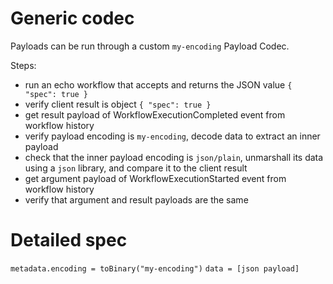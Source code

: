 # Generic codec

Payloads can be run through a custom `my-encoding` Payload Codec.

Steps:

- run an echo workflow that accepts and returns the JSON value `{ "spec": true }`
- verify client result is object `{ "spec": true }`
- get result payload of WorkflowExecutionCompleted event from workflow history
- verify payload encoding is `my-encoding`, decode data to extract an inner
payload
- check that the inner payload encoding is `json/plain`, unmarshall its data
using a `json` library, and compare it to the client result
- get argument payload of WorkflowExecutionStarted event from workflow history
- verify that argument and result payloads are the same


# Detailed spec

`metadata.encoding = toBinary("my-encoding")`
`data = [json payload]`
